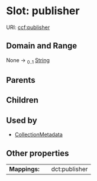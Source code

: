 
# Slot: publisher




URI: [ccf:publisher](http://purl.org/ccf/publisher)


## Domain and Range

None &#8594;  <sub>0..1</sub> [String](types/String.md)

## Parents


## Children


## Used by

 * [CollectionMetadata](CollectionMetadata.md)

## Other properties

|  |  |  |
| --- | --- | --- |
| **Mappings:** | | dct:publisher |

